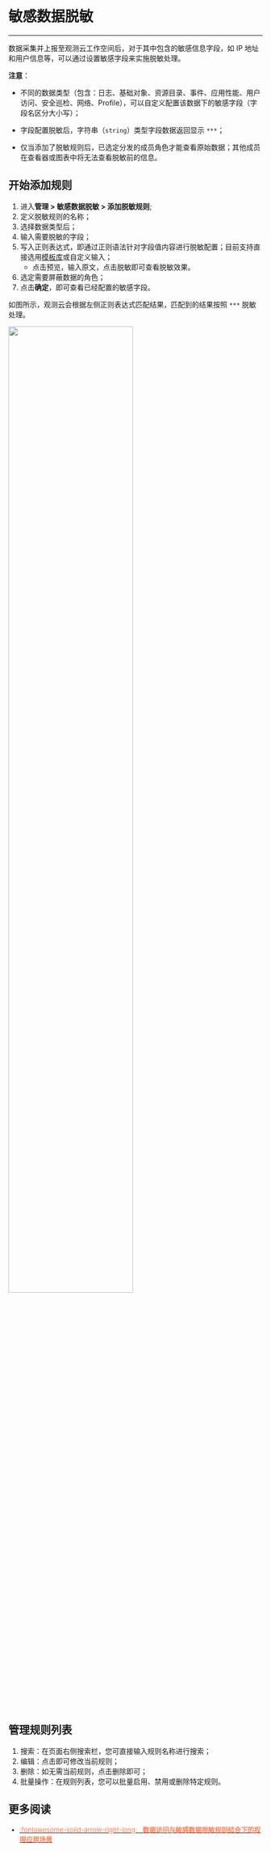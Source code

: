# 敏感数据脱敏
---


数据采集并上报至观测云工作空间后，对于其中包含的敏感信息字段，如 IP 地址和用户信息等，可以通过设置敏感字段来实施脱敏处理。


**注意**：

- 不同的数据类型（包含：日志、基础对象、资源目录、事件、应用性能、用户访问、安全巡检、网络、Profile），可以自定义配置该数据下的敏感字段（字段名区分大小写）；        
    
- 字段配置脱敏后，字符串（`string`）类型字段数据返回显示 `***`；              
    
- 仅当添加了脱敏规则后，已选定分发的成员角色才能查看原始数据；其他成员在查看器或图表中将无法查看脱敏前的信息。      

## 开始添加规则

1. 进入**管理 > 敏感数据脱敏 > 添加脱敏规则**;
2. 定义脱敏规则的名称；
3. 选择数据类型后；
4. 输入需要脱敏的字段；
5. 写入正则表达式，即通过正则语法针对字段值内容进行脱敏配置；目前支持直接选用[模板库](./regex.md)或自定义输入；
    - 点击预览，输入原文，点击脱敏即可查看脱敏效果。
6. 选定需要屏蔽数据的角色；
7. 点击**确定**，即可查看已经配置的敏感字段。


如图所示，观测云会根据左侧正则表达式匹配结果，匹配到的结果按照 `***` 脱敏处理。

<img src="../img/token-mask.png" width="70%" >



## 管理规则列表


1. 搜索：在页面右侧搜索栏，您可直接输入规则名称进行搜索；
2. 编辑：点击即可修改当前规则；
3. 删除：如无需当前规则，点击删除即可；
4. 批量操作：在规则列表，您可以批量启用、禁用或删除特定规则。

## 更多阅读


<font size=2>

<div class="grid cards" markdown>

- [<font color="coral"> :fontawesome-solid-arrow-right-long: &nbsp; **数据访问与敏感数据脱敏规则结合下的权限应用场景**</font>](./access_mask_combine.md)

</div>

</font>